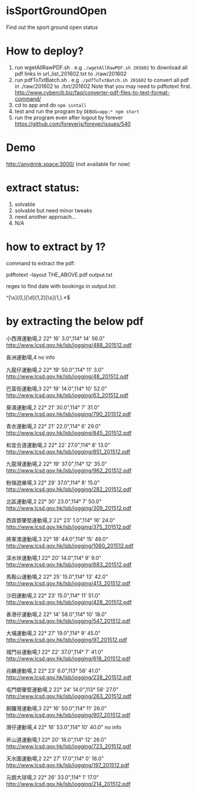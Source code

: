 # isSportGroundOpen
Find out the sport ground open status

# How to deploy?

1. run wgetAllRawPDF.sh . e.g `./wgetAllRawPDF.sh 201602` to download all pdf links in url_list_201602.txt to ./raw/201602
2. run pdfToTxtBatch.sh . e.g `./pdfToTxtBatch.sh 201602` to convert all pdf in  ./raw/201602 to ./txt/201602
   Note that you may need to pdftotext first. http://www.cyberciti.biz/faq/converter-pdf-files-to-text-format-command/
3. cd to app and do `npm isntall`
4. test and run the program by `DEBUG=app:* npm start`
5. run the program even after logout by forever https://github.com/foreverjs/forever/issues/540

# Demo
http://anydrink.space:3000/ (not available for now)

# extract status:

1. solvable
2. solvable but need minor tweaks
3. need another approach...
4. N/A

# how to extract by 1?

command to extract the pdf:

pdftotext -layout THE_ABOVE.pdf output.txt

regex to find date with bookings in output.txt:

^[\s]{0,}[\d]{1,2}[\s]{1,}.*$

# by extracting the below pdf
小西灣運動場,2
22° 16' 3.0",114° 14' 56.0"
http://www.lcsd.gov.hk/lsb/jogging/488_201512.pdf

長洲運動場,4
no info

九龍仔運動場,2
22° 19' 50.0",114° 11' 3.0"
http://www.lcsd.gov.hk/lsb/jogging/48_201512.pdf

巴富街運動場,3
22° 19' 14.0",114° 10' 52.0"
http://www.lcsd.gov.hk/lsb/jogging/63_201512.pdf

葵涌運動場,2
22° 21' 30.0",114° 7' 31.0"
http://www.lcsd.gov.hk/lsb/jogging/790_201512.pdf

青衣運動場,2
22° 21' 22.0",114° 6' 29.0"
http://www.lcsd.gov.hk/lsb/jogging/845_201512.pdf

和宜合道運動場,2
22° 22' 27.0",114° 8' 13.0"
http://www.lcsd.gov.hk/lsb/jogging/851_201512.pdf

九龍灣運動場,2
22° 19' 37.0",114° 12' 35.0"
http://www.lcsd.gov.hk/lsb/jogging/962_201512.pdf

粉嶺遊樂場,3
22° 29' 37.0",114° 8' 15.0"
http://www.lcsd.gov.hk/lsb/jogging/282_201512.pdf

北區運動場,2
22° 30' 23.0",114° 7' 50.0"
http://www.lcsd.gov.hk/lsb/jogging/309_201512.pdf

西貢鄧肇堅運動場,2
22° 23' 1.0",114° 16' 24.0"
http://www.lcsd.gov.hk/lsb/jogging/375_201512.pdf

將軍澳運動場,3
22° 18' 44.0",114° 15' 49.0"
http://www.lcsd.gov.hk/lsb/jogging/1060_201512.pdf

深水埗運動場,1
22° 20' 14.0",114° 9' 9.0"
http://www.lcsd.gov.hk/lsb/jogging/683_201512.pdf

馬鞍山運動場,2
22° 25' 15.0",114° 13' 42.0"
http://www.lcsd.gov.hk/lsb/jogging/413_201512.pdf

沙田運動場,2
22° 23' 15.0",114° 11' 51.0"
http://www.lcsd.gov.hk/lsb/jogging/428_201512.pdf

香港仔運動場,2
22° 14' 58.0",114° 10' 18.0"
http://www.lcsd.gov.hk/lsb/jogging/547_201512.pdf

大埔運動場,2
22° 27' 19.0",114° 9' 45.0"
http://www.lcsd.gov.hk/lsb/jogging/97_201512.pdf

城門谷運動場,1
22° 22' 37.0",114° 7' 41.0"
http://www.lcsd.gov.hk/lsb/jogging/618_201512.pdf

兆麟運動場,2
22° 23' 6.0",113° 58' 41.0"
http://www.lcsd.gov.hk/lsb/jogging/238_201512.pdf

屯門鄧肇堅運動場,2
22° 24' 14.0",113° 58' 27.0"
http://www.lcsd.gov.hk/lsb/jogging/263_201512.pdf

銅鑼灣運動場,3
22° 16' 50.0",114° 11' 26.0"
http://www.lcsd.gov.hk/lsb/jogging/907_201512.pdf

灣仔運動場,4
22° 16' 53.0",114° 10' 40.0"
no info

斧山道運動場,1
22° 20' 18.0",114° 12' 26.0"
http://www.lcsd.gov.hk/lsb/jogging/723_201512.pdf

天水圍運動場,2
22° 27' 17.0",114° 0' 18.0"
http://www.lcsd.gov.hk/lsb/jogging/197_201512.pdf

元朗大球場,2
22° 26' 33.0",114° 1' 17.0"
http://www.lcsd.gov.hk/lsb/jogging/214_201512.pdf


